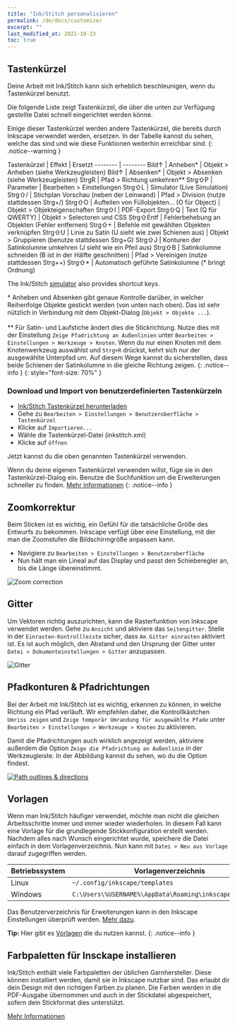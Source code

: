 ```yaml
---
title: "Ink/Stitch personalisieren"
permalink: /de/docs/customize/
excerpt: ""
last_modified_at: 2021-10-23
toc: true
---
```


## Tastenkürzel

Deine Arbeit mit Ink/Stitch kann sich erheblich beschleunigen, wenn du Tastenkürzel benutzt.

Die folgende Liste zeigt Tastenkürzel, die über die unten zur Verfügung gestellte Datei schnell eingerichtet werden könne.

Einige dieser Tastenkürzel werden andere Tastenkürzel, die bereits durch Inkscape verwendet werden, ersetzen. In der Tabelle kannst du sehen, welche das sind und wie diese Funktionen weiterhin erreichbar sind.
{: .notice--warning }

Tastenkürzel | Effekt | Ersetzt
-------- | --------
<key>Bild↑</key>                        | Anheben* | Objekt > Anheben (siehe Werkzeugleisten)
<key>Bild↑</key>                        | Absenken* | Objekt > Absenken (siehe Werkzeugleisten)
<key>Strg</key><key>R</key>             | Pfad > Richtung umkehren**
<key>Strg</key><key>⇧</key><key>P</key> | Parameter | Bearbeiten > Einstellungen
<key>Strg</key><key>⇧</key><key>L</key> | Simulator (Live Simulation)
<key>Strg</key><key>⇧</key><key>/</key> | Stichplan Vorschau (neben der Leinwand) | Pfad > Division (nutze stattdessen Strg+/)
<key>Strg</key><key>⇧</key><key>O</key> | Aufteilen von Füllobjekten... (O für Object) | Objekt > Objekteigenschaften
<key>Strg</key><key>⇧</key><key>I</key> | PDF-Export
<key>Strg</key><key>⇧</key><key>Q</key> | Text (Q für QWERTY) | Objekt > Selectoren und CSS
<span style="white-space: nowrap;"><key>Strg</key><key>⇧</key><key>Entf</key></span> | Fehlerbehebung an Objekten (Fehler entfernen)
<key>Strg</key><key>⇧</key><key>+</key> | Befehle mit gewählten Objekten verknüpfen
<key>Strg</key><key>⇧</key><key>U</key> | Linie zu Satin (U sieht wie zwei Schienen aus) | Objekt > Gruppieren (benutze stattdessen Strg+G)
<key>Strg</key><key>⇧</key><key>J</key> | Konturen der Satinkolumne umkehren (J sieht wie ein Pfeil aus)
<key>Strg</key><key>⇧</key><key>B</key> | Satinkolumne schneiden (B ist in der Hälfte geschnitten) | Pfad > Vereinigen (nutze stattdessen Strg++)
<key>Strg</key><key>⇧</key><key>*</key> | Automatisch geführte Satinkolumne (\* bringt Ordnung)

The Ink/Stitch [simulator](/docs/visualize/#simulation-shortcut-keys) also provides shortcut keys.

\* Anheben und Absenken gibt genaue Kontrolle darüber, in welcher Reihenfolge Objekte gestickt werden (von unten nach oben). Das ist sehr nützlich in Verbindung mit dem Objekt-Dialog (`Objekt > Objekte ...`).<br><br>** Für Satin- und Laufstiche ändert dies die Stickrichtung. Nutze dies mit der Einstellung `Zeige Pfadrichtung an Außenlinien` unter `Bearbeiten > Einstellungen > Werkzeuge > Knoten`. Wenn du nur einen Knoten mit dem Knotenwerkzeug auswählst und `Strg+R` drückst, kehrt sich nur der ausgewählte Unterpfad um. Auf diesem Wege kannst du sicherstellen, dass beide Schienen der Satinkolumne in die gleiche Richtung zeigen.
{: .notice--info }
{: style="font-size: 70%" }

### Download und Import von benutzerdefinierten Tastenkürzeln

* [Ink/Stitch Tastenkürzel herunterladen](/assets/files/inkstitch.xml)
* Gehe zu `Bearbeiten > Einstellungen > Benutzeroberfläche > Tastenkürzel`
* Klicke auf `Importieren...`
* Wähle die Tastenkürzel-Datei (inkstitch.xml)
* Klicke auf `öffnen`

Jetzt kannst du die oben genannten Tastenkürzel verwenden.

Wenn du deine eigenen Tastenkürzel verwenden willst, füge sie in den Tastenkürzel-Dialog ein.
Benutze die Suchfunktion um die Erweiterungen schneller zu finden. [Mehr informationen](http://wiki.inkscape.org/wiki/index.php/Customizing_Inkscape)
{: .notice--info }

## Zoomkorrektur

Beim Sticken ist es wichtig, ein Gefühl für die tatsächliche Größe des Entwurfs zu bekommen. Inkscape verfügt über eine Einstellung, mit der man die Zoomstufen die Bildschirmgröße anpassen kann.

* Navigiere zu `Bearbeiten > Einstellungen > Benutzeroberfläche`
* Nun hält man ein Lineal auf das Display und passt den Schieberegler an, bis die Länge übereinstimmt.
 
![Zoom correction](/assets/images/docs/de/customize-zoom-correction.png)

## Gitter

Um Vektoren richtig auszurichten, kann die Rasterfunktion von Inkscape verwendet werden. Gehe zu `Ansicht` und aktiviere das `Seitengitter`. Stelle in der `Einrasten-Kontrollleiste` sicher, dass `Am Gitter einrasten` aktiviert ist. Es ist auch möglich, den Abstand und den Ursprung der Gitter unter `Datei > Dokumenteinstellungen > Gitter` anzupassen.

![Gitter](https://user-images.githubusercontent.com/11083514/40359052-414d3554-5db9-11e8-8b49-3be75c5e9732.png)

## Pfadkonturen & Pfadrichtungen

Bei der Arbeit mit Ink/Stitch ist es wichtig, erkennen zu können, in welche Richtung ein Pfad verläuft. Wir empfehlen daher, die Kontrollkästchen `Umriss zeigen` und `Zeige temporär Umrandung für ausgewählte Pfade` unter `Bearbeiten > Einstellungen > Werkzeuge > Knoten` zu aktivieren.

Damit die Pfadrichtungen auch wirklich angezeigt werden, aktiviere außerdem die Option `Zeige die Pfadrichtung an Außenlinie` in der Werkzeugleiste. In der Abbildung kannst du sehen, wo du die Option findest.

[![Path outlines & directions](https://user-images.githubusercontent.com/11083514/40360721-f294ef0a-5dbe-11e8-9d4d-98f469ff1fba.png)](https://user-images.githubusercontent.com/11083514/40360721-f294ef0a-5dbe-11e8-9d4d-98f469ff1fba.png)

## Vorlagen

Wenn man Ink/Stitch häufiger verwendet, möchte man nicht die gleichen Arbeitsschritte immer und immer wieder wiederholen. In diesem Fall kann eine Vorlage für die grundlegende Stickkonfiguration erstellt werden. Nachdem alles nach Wunsch eingerichtet wurde, speichere die Datei einfach in dem Vorlagenverzeichnis. Nun kann mit `Datei > Neu aus Vorlage` darauf zugegriffen werden.

Betriebssystem | Vorlagenverzeichnis
---|---
Linux   | `~/.config/inkscape/templates`
Windows | `C:\Users\%USERNAME%\AppData\Roaming\inkscape\templates`

Das Benutzerverzeichnis für Erweiterungen kann in den Inkscape Einstellungen überprüft werden. [Mehr dazu](/de/docs/faq/#ich-habe-die-aktuelle-version-heruntergeladen-und-entpackt-was-soll-ich-jetzt-machen).

**Tip:** Hier gibt es [Vorlagen](/de/tutorials/resources/templates/) die du nutzen kannst.
{: .notice--info }

## Farbpaletten für Insckape installieren

Ink/Stitch enthält viele Farbpaletten der üblichen Garnhersteller. Diese können installiert werden, damit sie in Inkscape nutzbar sind.
Das erlaubt dir dein Design mit den richtigen Farben zu planen. Die Farben werden in die PDF-Ausgabe übernommen und auch in der Stickdatei abgespeichert, sofern dein Stickformat dies unterstützt.

[Mehr Informationen](/de/docs/thread-color/#farbpaletten-für-insckape-installieren)

